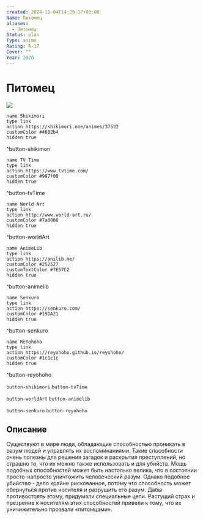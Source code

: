```yaml
---
created: 2024-11-04T14:20:17+03:00
Name: Питомец
aliases:
  - Питомец
Status: plan
Type: anime
Rating: R-17
Cover: ""
Year: 2020
---
```


# Питомец

![](https://nyaa.shikimori.one/uploads/poster/animes/37522/81bdc03345a8bb002664a32a87979abe.jpeg)

```button
name Shikimori
type link
action https://shikimori.one/animes/37522
customColor #4682b4
hidden true
```
^button-shikimori

```button
name TV Time
type link
action https://www.tvtime.com/
customColor #997f00
hidden true
```
^button-tvTime

```button
name World Art
type link
action http://www.world-art.ru/
customColor #7a0000
hidden true
```
^button-worldArt

```button
name AnimeLib
type link
action https://anilib.me/
customColor #252527
customTextColor #7E57C2
hidden true
```
^button-animelib

```button
name Senkuro
type link
action https://senkuro.com/
customColor #191A21
hidden true
```
^button-senkuro

```button
name ReYohoho
type link
action https://reyohoho.github.io/reyohoho/
customColor #1c1c1c
hidden true
```
^button-reyohoho

`button-shikimori` `button-tvTime`

`button-worldArt` `button-animelib`

`button-senkuro` `button-reyohoho`

## Описание

Существуют в мире люди, обладающие способностью проникать в разум людей и управлять их воспоминаниями. Такие способности очень полезны для решения загадок и раскрытия преступлений, но страшно то, что их можно также использовать и для убийств. Мощь подобных способностей может быть настолько велика, что в состоянии просто-напросто уничтожить человеческий разум. Однако подобное убийство - дело крайне рискованное, потому что способность может обернуться против носителя и разрушить его разум. Дабы противостоять этому, придумали специальные цепи. Растущий страх и презрение к носителям этих способностей привели к тому, что их уничижительно прозвали «питомцами».
